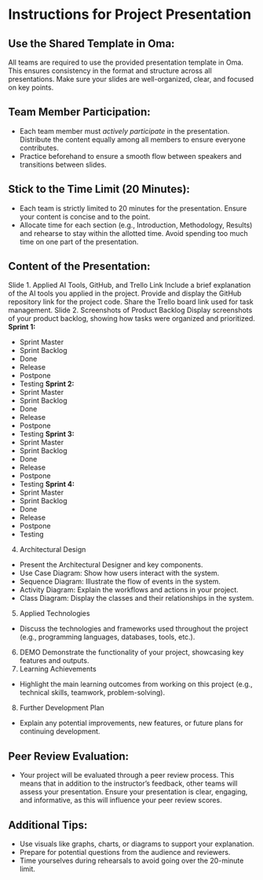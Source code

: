 # Instructions for Project Presentation

## Use the Shared Template in Oma:

All teams are required to use the provided presentation template in Oma. This ensures consistency in the format and structure across all presentations.
Make sure your slides are well-organized, clear, and focused on key points.

## Team Member Participation:

- Each team member must *actively participate* in the presentation. Distribute the content equally among all members to ensure everyone contributes.
- Practice beforehand to ensure a smooth flow between speakers and transitions between slides.

## Stick to the Time Limit (**20 Minutes**):

- Each team is strictly limited to 20 minutes for the presentation. Ensure your content is concise and to the point.
- Allocate time for each section (e.g., Introduction, Methodology, Results) and rehearse to stay within the allotted time. Avoid spending too much time on one part of the presentation.

## Content of the Presentation:

Slide 1. Applied AI Tools, GitHub, and Trello Link
Include a brief explanation of the AI tools you applied in the project.
Provide and display the GitHub repository link for the project code.
Share the Trello board link used for task management.
Slide 2. Screenshots of Product Backlog
Display screenshots of your product backlog, showing how tasks were organized and prioritized.
**Sprint 1:**
 - Sprint Master
 - Sprint Backlog
 - Done
 - Release
 - Postpone
 - Testing
**Sprint 2:**
 - Sprint Master
 - Sprint Backlog
 - Done
 - Release
 - Postpone
 - Testing
**Sprint 3:**
 - Sprint Master
 - Sprint Backlog
 - Done
 - Release
 - Postpone
 - Testing
**Sprint 4:**
 - Sprint Master
 - Sprint Backlog
 - Done
 - Release
 - Postpone
 - Testing
4. Architectural Design
- Present the Architectural Designer and key components.
- Use Case Diagram: Show how users interact with the system.
- Sequence Diagram: Illustrate the flow of events in the system.
- Activity Diagram: Explain the workflows and actions in your project.
- Class Diagram: Display the classes and their relationships in the system.
5. Applied Technologies
- Discuss the technologies and frameworks used throughout the project (e.g., programming languages, databases, tools, etc.).
6. DEMO
Demonstrate the functionality of your project, showcasing key features and outputs.
7. Learning Achievements
- Highlight the main learning outcomes from working on this project (e.g., technical skills, teamwork, problem-solving).
8. Further Development Plan
- Explain any potential improvements, new features, or future plans for continuing development.

## Peer Review Evaluation:

- Your project will be evaluated through a peer review process. This means that in addition to the instructor’s feedback, other teams will assess your presentation.
Ensure your presentation is clear, engaging, and informative, as this will influence your peer review scores.

## Additional Tips:

- Use visuals like graphs, charts, or diagrams to support your explanation.
- Prepare for potential questions from the audience and reviewers.
- Time yourselves during rehearsals to avoid going over the 20-minute limit.
